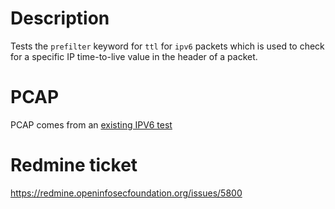 Description
===========
Tests the `prefilter` keyword for `ttl` for `ipv6` packets which is used to check for a specific IP time-to-live value in the header of a packet.

PCAP
====
PCAP comes from an [existing IPV6 test](https://github.com/OISF/suricata-verify/blob/master/tests/ipv6-evasion/ipv6-covert-dstopts/covert_send6.pcap04-vnc-openwall-3.8.pcap)

Redmine ticket
==============
https://redmine.openinfosecfoundation.org/issues/5800
